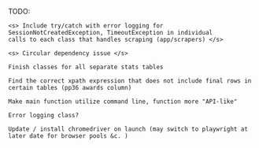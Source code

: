 TODO:

    <s> Include try/catch with error logging for SessionNotCreatedException, TimeoutException in individual
    calls to each class that handles scraping (app/scrapers) </s>

    <s> Circular dependency issue </s>

    Finish classes for all separate stats tables

    Find the correct xpath expression that does not include final rows in certain tables (pp36 awards column)

    Make main function utilize command line, function more "API-like"

    Error logging class?

    Update / install chromedriver on launch (may switch to playwright at later date for browser pools &c. )
